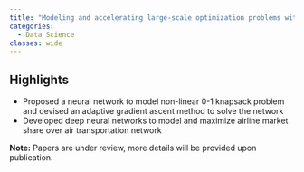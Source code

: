 ```yaml
---
title: "Modeling and accelerating large-scale optimization problems with TensorFlow"
categories:
  - Data Science
classes: wide
---
```


## **Highlights**
+ Proposed a neural network to model non-linear 0-1 knapsack problem and devised an adaptive gradient ascent method to solve the network
+ Developed deep neural networks to model and maximize airline market share over air transportation network  

**Note:** Papers are under review, more details will be provided upon publication. 
